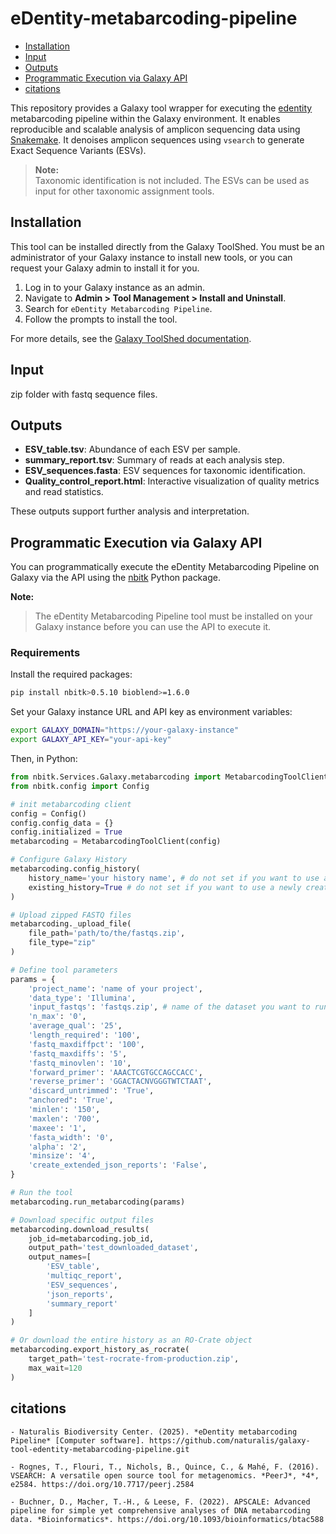 # eDentity-metabarcoding-pipeline

- [Installation](#installation)
- [Input](#input)
- [Outputs](#outputs)
- [Programmatic Execution via Galaxy API](#programmatic-execution-via-galaxy-api)
- [citations](#citations)

This repository provides a Galaxy tool wrapper for executing the [edentity](https://pypi.org/project/edentity/) metabarcoding pipeline within the Galaxy environment. It enables reproducible and scalable analysis of amplicon sequencing data using [Snakemake](https://snakemake.readthedocs.io/). It denoises amplicon sequences using `vsearch` to generate Exact Sequence Variants (ESVs).

> **Note:**  
> Taxonomic identification is not included. The ESVs can be used as input for other taxonomic assignment tools.

## Installation
This tool can be installed directly from the Galaxy ToolShed. You must be an administrator of your Galaxy instance to install new tools, or you can request your Galaxy admin to install it for you.

1. Log in to your Galaxy instance as an admin.
2. Navigate to **Admin > Tool Management > Install and Uninstall**.
3. Search for `eDentity Metabarcoding Pipeline`.
4. Follow the prompts to install the tool.

For more details, see the [Galaxy ToolShed documentation](https://galaxyproject.org/toolshed/).

## Input 
zip folder with fastq sequence files.
## Outputs

- **ESV_table.tsv**: Abundance of each ESV per sample.
- **summary_report.tsv**: Summary of reads at each analysis step.
- **ESV_sequences.fasta**: ESV sequences for taxonomic identification.
- **Quality_control_report.html**: Interactive visualization of quality metrics and read statistics.

These outputs support further analysis and interpretation.

## Programmatic Execution via Galaxy API
You can programmatically execute the eDentity Metabarcoding Pipeline on Galaxy via the API using the [nbitk](https://pypi.org/project/nbitk/) Python package.

**Note:** 
> The eDentity Metabarcoding Pipeline tool must be installed on your Galaxy instance before you can use the API to execute it.

### Requirements

Install the required packages:
```bash
pip install nbitk>0.5.10 bioblend>=1.6.0
```


Set your Galaxy instance URL and API key as environment variables:
```bash
export GALAXY_DOMAIN="https://your-galaxy-instance"
export GALAXY_API_KEY="your-api-key"

```
Then, in Python:

```python
from nbitk.Services.Galaxy.metabarcoding import MetabarcodingToolClient 
from nbitk.config import Config

# init metabarcoding client
config = Config()
config.config_data = {}
config.initialized = True
metabarcoding = MetabarcodingToolClient(config)

# Configure Galaxy History
metabarcoding.config_history(
    history_name='your history name', # do not set if you want to use a newly created history
    existing_history=True # do not set if you want to use a newly created history
)

# Upload zipped FASTQ files
metabarcoding._upload_file(
    file_path='path/to/the/fastqs.zip',
    file_type="zip"
)

# Define tool parameters
params = {
    'project_name': 'name of your project',
    'data_type': 'Illumina',
    'input_fastqs': 'fastqs.zip', # name of the dataset you want to run 
    'n_max': '0',
    'average_qual': '25',
    'length_required': '100',
    'fastq_maxdiffpct': '100',
    'fastq_maxdiffs': '5',
    'fastq_minovlen': '10',
    'forward_primer': 'AAACTCGTGCCAGCCACC',
    'reverse_primer': 'GGACTACNVGGGTWTCTAAT',
    'discard_untrimmed': 'True',
    "anchored": 'True',
    'minlen': '150',
    'maxlen': '700',
    'maxee': '1',
    'fasta_width': '0',
    'alpha': '2',
    'minsize': '4',
    'create_extended_json_reports': 'False',
}

# Run the tool
metabarcoding.run_metabarcoding(params)

# Download specific output files
metabarcoding.download_results(
    job_id=metabarcoding.job_id,
    output_path='test_downloaded_dataset',
    output_names=[
        'ESV_table',
        'multiqc_report',
        'ESV_sequences',
        'json_reports',
        'summary_report'
    ]
)

# Or download the entire history as an RO-Crate object
metabarcoding.export_history_as_rocrate(
    target_path='test-rocrate-from-production.zip',
    max_wait=120
)
```


## citations
```
- Naturalis Biodiversity Center. (2025). *eDentity metabarcoding Pipeline* [Computer software]. https://github.com/naturalis/galaxy-tool-edentity-metabarcoding-pipeline.git

- Rognes, T., Flouri, T., Nichols, B., Quince, C., & Mahé, F. (2016). VSEARCH: A versatile open source tool for metagenomics. *PeerJ*, *4*, e2584. https://doi.org/10.7717/peerj.2584

- Buchner, D., Macher, T.-H., & Leese, F. (2022). APSCALE: Advanced pipeline for simple yet comprehensive analyses of DNA metabarcoding data. *Bioinformatics*. https://doi.org/10.1093/bioinformatics/btac588
```
